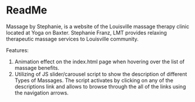 # ReadMe
Massage by Stephanie, is a website of the Louisville massage therapy clinic located at Yoga on Baxter. Stephanie Franz, LMT provides relaxing therapeutic massage services to Louisville community.

Features:
1. Animation effect on the index.html page when hovering over the list of massage benefits.
2. Utilizing of JS slider/carousel script to show the description of different Types of Massages. The script activates by clicking on any of the descriptions link and allows to browse through the all of the links using the navigation arrows.
